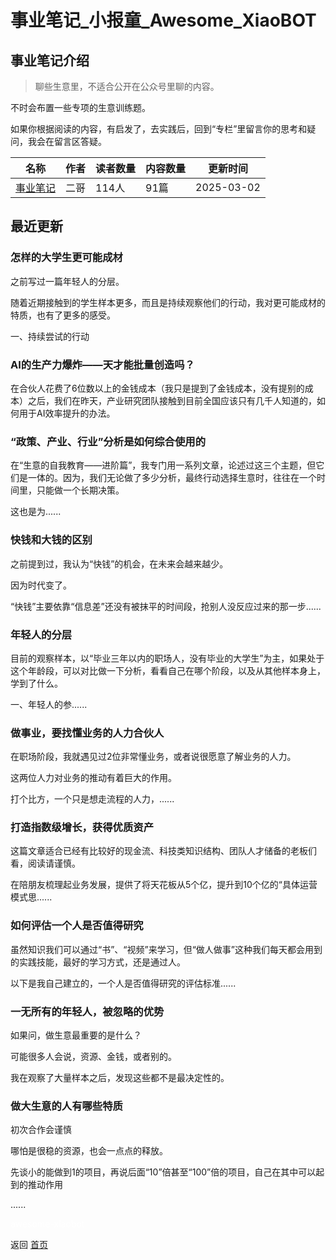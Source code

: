 # 事业笔记_小报童_Awesome_XiaoBOT

## 事业笔记介绍
> 聊些生意里，不适合公开在公众号里聊的内容。    
    
不时会布置一些专项的生意训练题。    
    
如果你根据阅读的内容，有启发了，去实践后，回到“专栏”里留言你的思考和疑问，我会在留言区答疑。  
  


|名称|作者|读者数量|内容数量|更新时间|
|---|---|---|---|---|
|[事业笔记](https://xiaobot.net/p/syjs2024?refer=0b133df9-27dc-423b-8101-639049001c13)|二哥|114人|91篇|2025-03-02|

## 最近更新
### 怎样的大学生更可能成材

之前写过一篇年轻人的分层。

随着近期接触到的学生样本更多，而且是持续观察他们的行动，我对更可能成材的特质，也有了更多的感受。

一、持续尝试的行动

### AI的生产力爆炸——天才能批量创造吗？

在合伙人花费了6位数以上的金钱成本（我只是提到了金钱成本，没有提别的成本）之后，我们在昨天，产业研究团队接触到目前全国应该只有几千人知道的，如何用于AI效率提升的办法。

### “政策、产业、行业”分析是如何综合使用的

在“生意的自我教育——进阶篇”，我专门用一系列文章，论述过这三个主题，但它们是一体的。因为，我们无论做了多少分析，最终行动选择生意时，往往在一个时间里，只能做一个长期决策。

这也是为......

### 快钱和大钱的区别

之前提到过，我认为“快钱”的机会，在未来会越来越少。

因为时代变了。

“快钱”主要依靠“信息差”还没有被抹平的时间段，抢别人没反应过来的那一步......

### 年轻人的分层

目前的观察样本，以“毕业三年以内的职场人，没有毕业的大学生”为主，如果处于这个年龄段，可以对比做一下分析，看看自己在哪个阶段，以及从其他样本身上，学到了什么。

一、年轻人的参......

### 做事业，要找懂业务的人力合伙人

在职场阶段，我就遇见过2位非常懂业务，或者说很愿意了解业务的人力。

这两位人力对业务的推动有着巨大的作用。

打个比方，一个只是想走流程的人力，......

### 打造指数级增长，获得优质资产

这篇文章适合已经有比较好的现金流、科技类知识结构、团队人才储备的老板们看，阅读请谨慎。

在陪朋友梳理起业务发展，提供了将天花板从5个亿，提升到10个亿的“具体运营模式思......

### 如何评估一个人是否值得研究

虽然知识我们可以通过“书”、“视频”来学习，但“做人做事”这种我们每天都会用到的实践技能，最好的学习方式，还是通过人。

以下是我自己建立的，一个人是否值得研究的评估标准......

### 一无所有的年轻人，被忽略的优势

如果问，做生意最重要的是什么？

可能很多人会说，资源、金钱，或者别的。

我在观察了大量样本之后，发现这些都不是最决定性的。

### 做大生意的人有哪些特质

初次合作会谨慎

哪怕是很稳的资源，也会一点点的释放。

先谈小的能做到1的项目，再说后面“10”倍甚至“100”倍的项目，自己在其中可以起到的推动作用

......


<a href="https://github.com/Reno9527/awesome-xiaobot" style="color: white; text-decoration: none;">awesome-xiaobot</a>

返回 [首页](../README.md)
